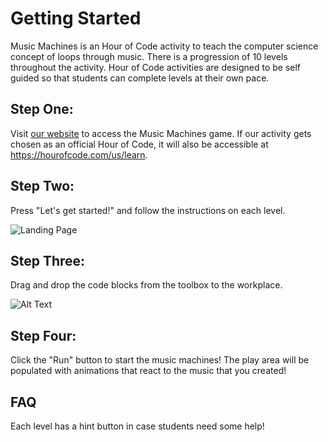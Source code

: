 # Getting Started

Music Machines is an Hour of Code activity to teach the computer science concept of loops through music. There is a progression of 10 levels throughout the activity. Hour of Code activities are designed to be self guided so that students can complete levels at their own pace.

## Step One:

Visit [our website](https://blobband.com) to access the Music Machines game. If our activity gets chosen as an official Hour of Code, it will also be accessible at https://hourofcode.com/us/learn. 

## Step Two: 

Press "Let's get started!" and follow the instructions on each level. 

![Landing Page](https://github.com/ebruesewitz/senior-design-final/blob/master/assignments/Screenshots/title.png?raw=true)

## Step Three: 

Drag and drop the code blocks from the toolbox to the workplace.

![Alt Text](https://media.giphy.com/media/1Bdt0JWFtXZm4aUPG3/giphy.gif)

## Step Four: 

Click the "Run" button to start the music machines! The play area will be populated with animations that react to the music that you created!


## FAQ
Each level has a hint button in case students need some help! 
